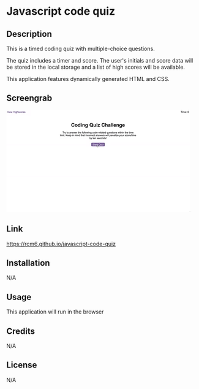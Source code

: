 # Javascript code quiz

## Description
This is a timed coding quiz with multiple-choice questions.

The quiz includes a timer and score. The user's initials and score data will be stored in the local storage and a list of high scores will be available.

This application features dynamically generated HTML and CSS.

## Screengrab
![Project Screenshot](/08-web-apis-challenge-demo.gif?raw=true)

## Link
[https://rcm6.github.io/javascript-code-quiz
](https://rcm6.github.io/javascript-code-quiz)
## Installation
N/A

## Usage
This application will run in the browser

## Credits
N/A

## License
N/A
